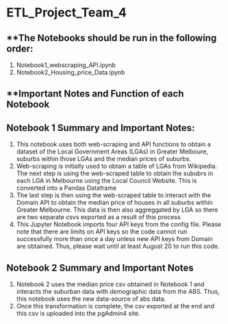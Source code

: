 # ETL_Project_Team_4

## **The Notebooks should be run in the following order:
1. Notebook1_webscraping_API.ipynb
2. Notebook2_Housing_price_Data.ipynb


## **Important Notes and Function of each Notebook
## Notebook 1 Summary and Important Notes:
1. This notebook uses both web-scraping and API functions to obtain a dataset of the Local Government Areas (LGAs) in Greater Melboure, suburbs within those LGAs and the median prices of suburbs. 
2. Web-scraping is initially used to obtain a table of LGAs from Wikipedia. The next step is using the web-scraped table to obtain the sububrs in each LGA in Melbourne using the Local Council Website. This is converted into a Pandas Dataframe
3. The last step is then using the web-scraped table to interact with the Domain API to obtain the median price of houses in all suburbs within Greater Melbourne. This data is then also aggreggated by LGA so there are two separate csvs exported as a result of this process
4. This Jupyter Notebook imports four API keys from the config file. Please note that there are limits on API keys so the code cannot run successfully more than once a day unless new API keys from Domain are obtained.  Thus, please wait until at least August 20 to run this code. 

## Notebook 2 Summary and Important Notes 
1. Notebook 2 uses the median price csv obtained in Notebook 1 and interacts the suburban data with demographic data from the ABS. Thus, this notebook uses the new data-source of abs data. 
2. Once this transformation is complete, the csv exported at the end and this csv is uploaded into the pgAdmin4 site. 




